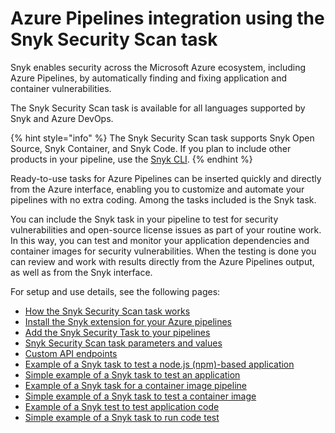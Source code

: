 # Azure Pipelines integration using the Snyk Security Scan task

Snyk enables security across the Microsoft Azure ecosystem, including Azure Pipelines, by automatically finding and fixing application and container vulnerabilities.

The Snyk Security Scan task is available for all languages supported by Snyk and Azure DevOps.

{% hint style="info" %}
The Snyk Security Scan task supports Snyk Open Source, Snyk Container, and Snyk Code. If you plan to include other products in your pipeline, use the [Snyk CLI](../../../snyk-cli/).
{% endhint %}

Ready-to-use tasks for Azure Pipelines can be inserted quickly and directly from the Azure interface, enabling you to customize and automate your pipelines with no extra coding. Among the tasks included is the Snyk task.

You can include the Snyk task in your pipeline to test for security vulnerabilities and open-source license issues as part of your routine work. In this way, you can test and monitor your application dependencies and container images for security vulnerabilities. When the testing is done you can review and work with results directly from the Azure Pipelines output, as well as from the Snyk interface.

For setup and use details, see the following pages:

* [How the Snyk Security Scan task works](how-the-snyk-security-scan-task-works.md)
* [Install the Snyk extension for your Azure pipelines](install-the-snyk-extension-for-your-azure-pipelines.md)
* [Add the Snyk Security Task to your pipelines](add-the-snyk-security-task-to-your-pipelines.md)
* [Snyk Security Scan task parameters and values](snyk-security-scan-task-parameters-and-values.md)
* [Custom API endpoints](custom-api-endpoints.md)
* [Example of a Snyk task to test a node.js (npm)-based application](example-of-a-snyk-task-to-test-a-node.js-npm-based-application.md)
* [Simple example of a Snyk task to test an application](simple-example-of-a-snyk-task-to-test-an-application.md)
* [Example of a Snyk task for a container image pipeline](example-of-a-snyk-task-for-a-container-image-pipeline.md)
* [Simple example of a Snyk task to test a container image](simple-example-of-a-snyk-task-to-test-a-container-image.md)
* [Example of a Snyk test to test application code](example-of-a-snyk-task-to-test-application-code.md)
* [Simple example of a Snyk task to run code test](simple-example-of-a-snyk-task-to-run-a-code-test.md)
